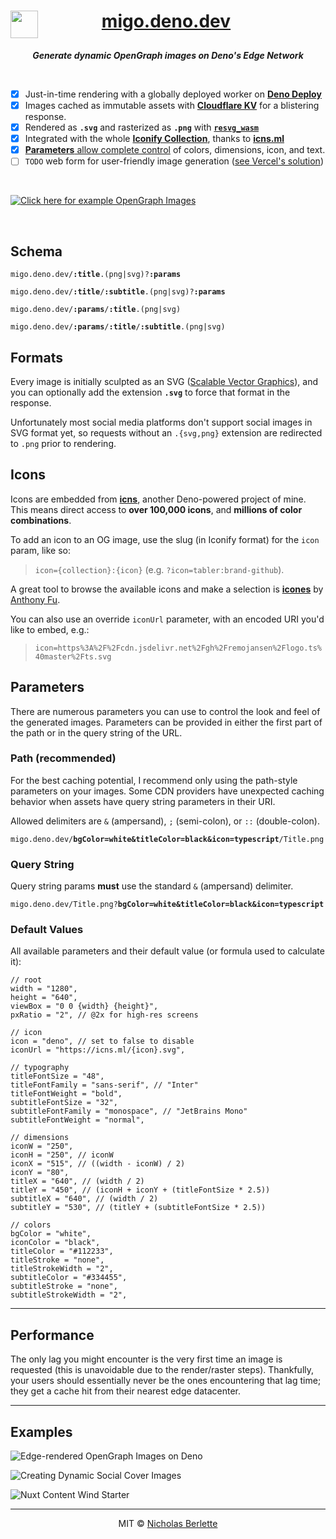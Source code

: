 <div align="center">
<h1><a href="https://migo.deno.dev" target="_blank" rel="noopener">migo.deno.dev<img src="https://icns.ml/deno.svg?stroke=black&stroke-width=0.5&color=white&stroke-linejoin=round" width="44" align="left" alt=""></a><!-- -->   <!-- -->   <!-- -->   <!-- --><br clear="all"></h1>

***Generate dynamic OpenGraph images on Deno's Edge Network***

</div><br />

- [x] Just-in-time rendering with a globally deployed worker on [**Deno Deploy**][deno]
- [x] Images cached as immutable assets with [**Cloudflare KV**][kv] for a blistering response.
- [x] Rendered as **`.svg`** and rasterized as **`.png`** with [**`resvg_wasm`**][resvg]
- [x] Integrated with the whole [**Iconify Collection**][iconify], thanks to [**icns.ml**][icns]
- [x] [**Parameters** allow complete control](#parameters) of colors, dimensions, icon, and text.
- [ ] `TODO` web form for user-friendly image generation ([see Vercel's solution][vercel])

<br />

[![Click here for example OpenGraph Images][example-0]][examples]

<br />

## Schema

<pre><code>migo.deno.dev/<strong>:title</strong>.(png|svg)?<strong>:params</strong></code></pre>
<pre><code>migo.deno.dev/<strong>:title</strong>/<strong>:subtitle</strong>.(png|svg)?<strong>:params</strong></code></pre>
<pre><code>migo.deno.dev/<strong>:params</strong>/<strong>:title</strong>.(png|svg)</code></pre>
<pre><code>migo.deno.dev/<strong>:params</strong>/<strong>:title</strong>/<strong>:subtitle</strong>.(png|svg)</code></pre>

## Formats

Every image is initially sculpted as an SVG ([Scalable Vector Graphics][svg]),
and you can optionally add the extension **`.svg`** to force that format in the
response.  

Unfortunately most social media platforms don't support social images
in SVG format yet, so requests without an `.{svg,png}` extension are redirected
to `.png` prior to rendering.

## Icons

Icons are embedded from [**icns**][icns], another Deno-powered
project of mine. This means direct access to **over 100,000 icons**, and
**millions of color combinations**.  

To add an icon to an OG image, use the slug (in Iconify format) for the `icon` param, like so:

> `icon={collection}:{icon}` (e.g. `?icon=tabler:brand-github`).

A great tool to browse the available icons and make a selection is [**icones**][icones] by [Anthony Fu][antfu].

You can also use an override `iconUrl` parameter, with an encoded URI you'd like
to embed, e.g.:

> `icon=https%3A%2F%2Fcdn.jsdelivr.net%2Fgh%2Fremojansen%2Flogo.ts%40master%2Fts.svg`

## Parameters

There are numerous parameters you can use to control the look and feel of the
generated images. Parameters can be provided in either the first part of the
path or in the query string of the URL.

### Path (recommended)

For the best caching potential, I recommend only using the path-style parameters
on your images. Some CDN providers have unexpected caching behavior when assets
have query string parameters in their URI.

Allowed delimiters are `&` (ampersand), `;` (semi-colon), or `::`
(double-colon).

<pre><code>migo.deno.dev/<strong>bgColor=white&titleColor=black&icon=typescript</strong>/Title.png</code></pre>

### Query String

Query string params **must** use the standard `&` (ampersand) delimiter.

<pre><code>migo.deno.dev/Title.png?<strong>bgColor=white&titleColor=black&icon=typescript</strong></code></pre>

### Default Values

All available parameters and their default value (or formula used to calculate
it):

```jsonc
// root
width = "1280", 
height = "640", 
viewBox = "0 0 {width} {height}", 
pxRatio = "2", // @2x for high-res screens

// icon
icon = "deno", // set to false to disable
iconUrl = "https://icns.ml/{icon}.svg", 

// typography
titleFontSize = "48", 
titleFontFamily = "sans-serif", // "Inter"
titleFontWeight = "bold", 
subtitleFontSize = "32", 
subtitleFontFamily = "monospace", // "JetBrains Mono"
subtitleFontWeight = "normal", 

// dimensions
iconW = "250", 
iconH = "250", // iconW
iconX = "515", // ((width - iconW) / 2)
iconY = "80", 
titleX = "640", // (width / 2)
titleY = "450", // (iconH + iconY + (titleFontSize * 2.5))
subtitleX = "640", // (width / 2)
subtitleY = "530", // (titleY + (subtitleFontSize * 2.5))

// colors
bgColor = "white", 
iconColor = "black", 
titleColor = "#112233", 
titleStroke = "none", 
titleStrokeWidth = "2", 
subtitleColor = "#334455", 
subtitleStroke = "none", 
subtitleStrokeWidth = "2",
```

---

## Performance  

The only lag you might encounter is the very first time an image is requested
(this is unavoidable due to the render/raster steps). Thankfully, your users
should essentially never be the ones encountering that lag time; they get a
cache hit from their nearest edge datacenter.

---

## Examples

![Edge-rendered OpenGraph Images on Deno][example-1]

![Creating Dynamic Social Cover Images][example-2]

![Nuxt Content Wind Starter][example-3]

---

<div align="center">

MIT © [Nicholas Berlette][nberlette]

</div>

[nberlette]: https://github.com/nberlette, "Nicholas Berlette"
[icns]: https://icns.ml, "icns - SVG as a Service"
[antfu]: https://github.com/antfu, "Anthony Fu"
[icones]: https://icones.js.org, "Browse every Iconify Collection with Icones"
[vercel]: https://og-image.vercel.app, "Vercel's OG Image App"
[iconify]: https://iconify.design, "Iconify Project Homepage"
[kv]: https://developers.cloudflare.com/workers/runtime-apis/kv, "Cloudflare KV"
[svg]: https://w3.org/TR/SVG, "SVG Specification from W3.org"
[resvg]: https://deno.land/x/resvg_wasm, "Resvg Wasm"
[deno]: https://deno.com/deploy, "Deno Deploy"
[deploy]: https://dash.deno.com/new?url=https%3a%2f%2fgithub.com%2fnberlette%2fmigo, "Deploy with Deno!"
[examples]: ./#examples, "Click here for example OpenGraph Images"
[example-0]: https://migo.deno.dev/icon=deno&iconStrokeWidth=0.33&subtitleFontSize=48&iconColor=345&bgColor=234&iconStroke=fff&titleColor=fff&subtitleColor=papayawhip&titleY=425&subtitleFontSize=48/Click%20here%20for%20example%20OpenGraph%20Images/(or%20scroll%20down).png
[example-1]: https://migo.deno.dev/icon=deno&iconStrokeWidth=0.33&subtitleFontSize=48&iconColor=345&bgColor=234&iconStroke=fff&titleColor=fff&subtitleColor=papayawhip&titleY=425&subtitleFontSize=48/Edge-rendered%20OpenGraph%20Images%20with%20Deno/migo.deno.dev.png
[example-2]: https://migo.deno.dev/icon=twitter&subtitleFontSize=48&iconColor=0cf&titleY=460&subtitleFontSize=48/Creating%20Dynamic%20Social%20Cover%20Images/By%20Nicholas%20Berlette.png
[example-3]: https://migo.deno.dev/icon=nuxtdotjs;bgColor=112233;iconColor=00DC82;iconStroke=00DC82;iconStrokeWidth=0.55;titleColor=00DC82;subtitleColor=e0e0e0;iconW=300;iconY=50;titleY=460/Nuxt%20ContentWind%20Starter/stackblitz.com%2fedit%2fcontent-wind.png
